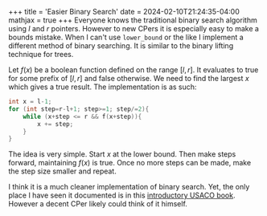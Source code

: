 +++
title = 'Easier Binary Search'
date = 2024-02-10T21:24:35-04:00
mathjax = true
+++
Everyone knows the traditional binary search algorithm using $l$ and $r$ pointers. However to new CPers it is especially easy to make a bounds mistake. When I can't use `lower_bound` or the like I implement a different method of binary searching. It is similar to the binary lifting technique for trees.
<!--more-->

Let $f(x)$ be a boolean function defined on the range $[l, r]$. It evaluates to $\text{true}$ for some prefix of $[l, r]$ and $\text{false}$ otherwise. We need to find the largest $x$ which gives a $\text{true}$ result. The implementation is as such:
```cpp
int x = l-1;
for (int step=r-l+1; step>=1; step/=2){
	while (x+step <= r && f(x+step)){
		x += step;
	}
}
```
The idea is very simple. Start $x$ at the lower bound. Then make steps forward, maintaining $f(x)$ is $\text{true}$. Once no more steps can be made, make the step size smaller and repeat.

I think it is a much cleaner implementation of binary search. Yet, the only place I have seen it documented is in this [introductory USACO book](https://darrenyao.com/usacobook/cpp.pdf). However a decent CPer likely could think of it himself.
